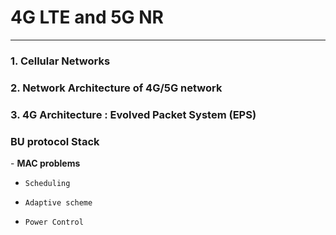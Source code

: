 # 4G LTE and 5G NR

___ 

### 1. Cellular Networks 
    
### 2. Network Architecture of 4G/5G network

### 3. 4G Architecture : Evolved Packet System (EPS)


### BU protocol Stack

\- **MAC problems** 

+ `Scheduling`

+ `Adaptive scheme`

+ `Power Control`